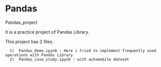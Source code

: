 # Pandas
Pandas_project

It is a practice project of Pandas Library.

This project has 2 files :

      1)  Pandas_Demo.ipynb : Here i tried to implement frequently used operations with Pandas Library
      2)  Pandas_case_study.ipynb : with automobile dataset  
